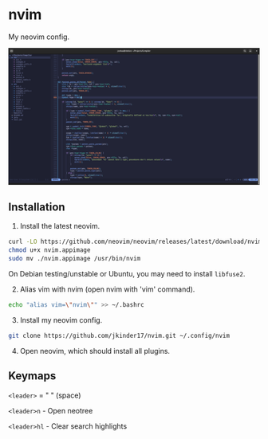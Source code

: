 # nvim

My neovim config.

<img src="preview.png">

## Installation

1. Install the latest neovim.

```bash
curl -LO https://github.com/neovim/neovim/releases/latest/download/nvim.appimage
chmod u+x nvim.appimage
sudo mv ./nvim.appimage /usr/bin/nvim
```

On Debian testing/unstable or Ubuntu, you may need to install ```libfuse2```.

2. Alias vim with nvim (open nvim with 'vim' command).

```bash
echo "alias vim=\"nvim\"" >> ~/.bashrc
```

3. Install my neovim config.

```bash
git clone https://github.com/jkinder17/nvim.git ~/.config/nvim
```

4. Open neovim, which should install all plugins.

## Keymaps

```<leader>``` = " " (space)

```<leader>n``` - Open neotree

```<leader>hl``` - Clear search highlights
